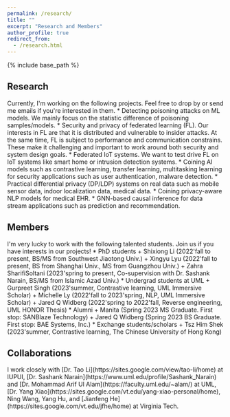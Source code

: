 ```yaml
---
permalink: /research/
title: ""
excerpt: "Research and Members"
author_profile: true
redirect_from: 
  - /research.html
---
```


{% include base_path %}

<h2> Research</h2> 
Currently, I'm working on the following projects. Feel free to drop by or send me emails if you're interested in them. 
* Detecting poisoning attacks on ML models. We mainly focus on the statistic difference of poisoning samples/models.
* Security and privacy of federated learning (FL). Our interests in FL are that it is distributed and vulnerable to insider attacks. At the same time, FL is subject to performance and communication constrains. These make it challenging and important to work around both security and system design goals.  
* Federated IoT systems. We want to test drive FL on IoT systems like smart home or intrusion detection systems.
* Coining AI models such as contrastive learning, transfer learning, multitasking learning for security applications such as user authentication, malware detection.
* Practical differential privacy (DP/LDP) systems on real data such as mobile sensor data, indoor localization data, medical data.
* Coining privacy-aware NLP models for medical EHR.
* GNN-based causal inference for data stream applications such as prediction and recommendation.

<h2>Members</h2>
I'm very lucky to work with the following talented students. Join us if you have interests in our projects!
* PhD students
  + Shixiong Li (2022'fall to present, BS/MS from Southwest Jiaotong Univ.)
  + Xingyu Lyu (2022'fall to present, BS from Shanghai Univ., MS from Guangzhou Univ.)
  + Zahra SharifiSoltani (2023'spring to present, Co-supervision with Dr. Sashank Narain, BS/MS from Islamic Azad Univ.)
* Undergrad students at UML
  + Gurpreet Singh (2023'summer, Contrastive learning, UML Immersive Scholar)
  + Michelle Ly (2022'fall to 2023'spring, NLP, UML Immersive Scholar)
  + Jared Q Widberg (2022'spring to 2022'fall, Reverse engineering, UML HONOR Thesis)
* Alumni
  + Manita (Spring 2023 MS Graduate. First stop: SANBlaze Technology)
  + Jared Q Widberg (Spring 2023 BS Graduate. First stop: BAE Systems, Inc.)
* Exchange students/scholars
  + Tsz Him Shek (2023'summer, Contrastive learning, The Chinese University of Hong Kong)
<h2> Collaborations</h2> 
I work closely with [Dr. Tao Li](https://sites.google.com/view/tao-li/home) at IUPUI, [Dr. Sashank Narain](https://www.uml.edu/profile/Sashank_Narain) and [Dr. Mohammad Arif Ul Alam](https://faculty.uml.edu/~alam/) at UML, [Dr. Yang Xiao](https://sites.google.com/vt.edu/yang-xiao-personal/home), Ning Wang, Yang Hu, and [Jianfeng He](https://sites.google.com/vt.edu/jfhe/home) at Virginia Tech.
